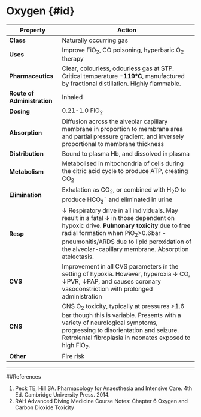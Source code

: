 # Oxygen {#id}

|Property|Action|
|--|--|
|**Class**|Naturally occurring gas|
|**Uses**|Improve FiO<sub>2</sub>, CO poisoning, hyperbaric O<sub>2</sub> therapy|
|**Pharmaceutics**|Clear, colourless, odourless gas at STP. Critical temperature **-119°C**, manufactured by fractional distillation. Highly flammable.|
|**Route of Administration**|Inhaled|
|**Dosing**|0.21-1.0 FiO<sub>2</sub>|
|**Absorption**|Diffusion across the alveolar capillary membrane in proportion to membrane area and partial pressure gradient, and inversely proportional to membrane thickness|
|**Distribution**|Bound to plasma Hb, and dissolved in plasma|
|**Metabolism**|Metabolised in mitochondria of cells during the citric acid cycle to produce ATP, creating CO<sub>2</sub>|
|**Elimination**|Exhalation as CO<sub>2</sub>, or combined with H<sub>2</sub>O to produce HCO<sub>3</sub><sup>-</sup> and eliminated in urine|
|**Resp**|↓ Respiratory drive in all individuals. May result in a fatal ↓ in those dependent on hypoxic drive. **Pulmonary toxicity** due to free radial formation when PiO<sub>2</sub>>0.6bar - pneumonitis/ARDS due to lipid peroxidation of the alveolar-capillary membrane. Absorption atelectasis.|
|**CVS**|Improvement in all CVS parameters in the setting of hypoxia. However, hyperoxia ↓ CO, ↓PVR, ↓PAP, and causes coronary vasoconstriction with prolonged administration|
|**CNS**|CNS O<sub>2</sub> toxicity, typically at pressures >1.6 bar though this is variable. Presents with a variety of neurological symptoms, progressing to disorientation and seizure. Retrolental fibroplasia in neonates exposed to high FiO<sub>2</sub>.|
|**Other**|Fire risk|

---
##References
1. Peck TE, Hill SA. Pharmacology for Anaesthesia and Intensive Care. 4th Ed. Cambridge University Press. 2014.  
2. RAH Advanced Diving Medicine Course Notes: Chapter 6 Oxygen and Carbon Dioxide Toxicity